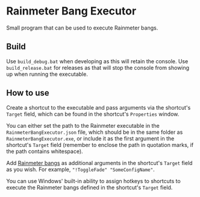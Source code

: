 # Rainmeter Bang Executor
Small program that can be used to execute Rainmeter bangs.

## Build
Use `build_debug.bat` when developing as this will retain the console. Use `build_release.bat` for releases as that will stop the console from showing up when running the executable.

## How to use
Create a shortcut to the executable and pass arguments via the shortcut's `Target` field, which can be found in the shortcut's `Properties` window.

You can either set the path to the Rainmeter executable in the `RainmeterBangExecutor.json` file, which should be in the same folder as `RainmeterBangExecutor.exe`, or include it as the first argument in the shortcut's `Target` field (remember to enclose the path in quotation marks, if the path contains whitespace).

Add [Rainmeter bangs](https://docs.rainmeter.net/manual/bangs/) as additional arguments in the shortcut's `Target` field as you wish. For example, `"!ToggleFade" "SomeConfigName"`.

You can use Windows' built-in ability to assign hotkeys to shortcuts to execute the Rainmeter bangs defined in the shortcut's `Target` field.
